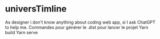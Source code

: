 # universTimline

As designer i don't know anything about coding web app, si I ask ChatGPT to help me.
Commandes pour générer le .dist pour lancer le projet
    Yarn build
    Yarn serve